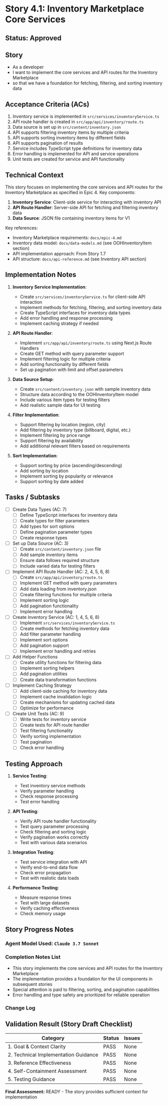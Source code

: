 # Story 4.1: Inventory Marketplace Core Services

## Status: Approved

## Story

- As a developer
- I want to implement the core services and API routes for the Inventory Marketplace
- so that we have a foundation for fetching, filtering, and sorting inventory data

## Acceptance Criteria (ACs)

1. Inventory service is implemented in `src/services/inventoryService.ts`
2. API route handler is created in `src/app/api/inventory/route.ts`
3. Data source is set up in `src/content/inventory.json`
4. API supports filtering inventory items by multiple criteria
5. API supports sorting inventory items by different fields
6. API supports pagination of results
7. Service includes TypeScript type definitions for inventory data
8. Error handling is implemented for API and service operations
9. Unit tests are created for service and API functionality

## Technical Context

This story focuses on implementing the core services and API routes for the Inventory Marketplace as specified in Epic 4. Key components:

1. **Inventory Service**: Client-side service for interacting with inventory API
2. **API Route Handler**: Server-side API for fetching and filtering inventory data
3. **Data Source**: JSON file containing inventory items for V1

Key references:
- Inventory Marketplace requirements: `docs/epic-4.md`
- Inventory data model: `docs/data-models.md` (see OOHInventoryItem section)
- API implementation approach: From Story 1.7
- API structure: `docs/api-reference.md` (see Inventory API section)

## Implementation Notes

1. **Inventory Service Implementation**:
   - Create `src/services/inventoryService.ts` for client-side API interaction
   - Implement methods for fetching, filtering, and sorting inventory data
   - Create TypeScript interfaces for inventory data types
   - Add error handling and response processing
   - Implement caching strategy if needed

2. **API Route Handler**:
   - Implement `src/app/api/inventory/route.ts` using Next.js Route Handlers
   - Create GET method with query parameter support
   - Implement filtering logic for multiple criteria
   - Add sorting functionality by different fields
   - Set up pagination with limit and offset parameters

3. **Data Source Setup**:
   - Create `src/content/inventory.json` with sample inventory data
   - Structure data according to the OOHInventoryItem model
   - Include various item types for testing filters
   - Add realistic sample data for UI testing

4. **Filter Implementation**:
   - Support filtering by location (region, city)
   - Add filtering by inventory type (billboard, digital, etc.)
   - Implement filtering by price range
   - Support filtering by availability
   - Add additional relevant filters based on requirements

5. **Sort Implementation**:
   - Support sorting by price (ascending/descending)
   - Add sorting by location
   - Implement sorting by popularity or relevance
   - Support sorting by date added

## Tasks / Subtasks

- [ ] Create Data Types (AC: 7)
  - [ ] Define TypeScript interfaces for inventory data
  - [ ] Create types for filter parameters
  - [ ] Add types for sort options
  - [ ] Define pagination parameter types
  - [ ] Create response types

- [ ] Set up Data Source (AC: 3)
  - [ ] Create `src/content/inventory.json` file
  - [ ] Add sample inventory items
  - [ ] Ensure data follows required structure
  - [ ] Include varied data for testing filters

- [ ] Implement API Route Handler (AC: 2, 4, 5, 6, 8)
  - [ ] Create `src/app/api/inventory/route.ts`
  - [ ] Implement GET method with query parameters
  - [ ] Add data loading from inventory.json
  - [ ] Create filtering functions for multiple criteria
  - [ ] Implement sorting logic
  - [ ] Add pagination functionality
  - [ ] Implement error handling

- [ ] Create Inventory Service (AC: 1, 4, 5, 6, 8)
  - [ ] Implement `src/services/inventoryService.ts`
  - [ ] Create methods for fetching inventory data
  - [ ] Add filter parameter handling
  - [ ] Implement sort options
  - [ ] Add pagination support
  - [ ] Implement error handling and retries

- [ ] Add Helper Functions
  - [ ] Create utility functions for filtering data
  - [ ] Implement sorting helpers
  - [ ] Add pagination utilities
  - [ ] Create data transformation functions

- [ ] Implement Caching Strategy
  - [ ] Add client-side caching for inventory data
  - [ ] Implement cache invalidation logic
  - [ ] Create mechanisms for updating cached data
  - [ ] Optimize for performance

- [ ] Create Unit Tests (AC: 9)
  - [ ] Write tests for inventory service
  - [ ] Create tests for API route handler
  - [ ] Test filtering functionality
  - [ ] Verify sorting implementation
  - [ ] Test pagination
  - [ ] Check error handling

## Testing Approach

1. **Service Testing**:
   - Test inventory service methods
   - Verify parameter handling
   - Check response processing
   - Test error handling

2. **API Testing**:
   - Verify API route handler functionality
   - Test query parameter processing
   - Check filtering and sorting logic
   - Verify pagination works correctly
   - Test with various data scenarios

3. **Integration Testing**:
   - Test service integration with API
   - Verify end-to-end data flow
   - Check error propagation
   - Test with realistic data loads

4. **Performance Testing**:
   - Measure response times
   - Test with large datasets
   - Verify caching effectiveness
   - Check memory usage

## Story Progress Notes

### Agent Model Used: `Claude 3.7 Sonnet`

### Completion Notes List

- This story implements the core services and API routes for the Inventory Marketplace
- The implementation provides a foundation for the UI components in subsequent stories
- Special attention is paid to filtering, sorting, and pagination capabilities
- Error handling and type safety are prioritized for reliable operation

### Change Log

## Validation Result (Story Draft Checklist)

| Category                             | Status | Issues |
| ------------------------------------ | ------ | ------ |
| 1. Goal & Context Clarity            | PASS   | None   |
| 2. Technical Implementation Guidance | PASS   | None   |
| 3. Reference Effectiveness           | PASS   | None   |
| 4. Self-Containment Assessment       | PASS   | None   |
| 5. Testing Guidance                  | PASS   | None   |

**Final Assessment:** READY - The story provides sufficient context for implementation 